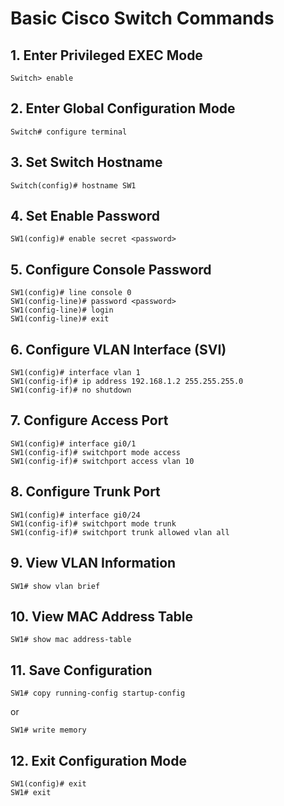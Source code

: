 # Basic Cisco Switch Commands

## 1. Enter Privileged EXEC Mode
```
Switch> enable
```

## 2. Enter Global Configuration Mode
```
Switch# configure terminal
```

## 3. Set Switch Hostname
```
Switch(config)# hostname SW1
```

## 4. Set Enable Password
```
SW1(config)# enable secret <password>
```

## 5. Configure Console Password
```
SW1(config)# line console 0
SW1(config-line)# password <password>
SW1(config-line)# login
SW1(config-line)# exit
```

## 6. Configure VLAN Interface (SVI)
```
SW1(config)# interface vlan 1
SW1(config-if)# ip address 192.168.1.2 255.255.255.0
SW1(config-if)# no shutdown
```

## 7. Configure Access Port
```
SW1(config)# interface gi0/1
SW1(config-if)# switchport mode access
SW1(config-if)# switchport access vlan 10
```

## 8. Configure Trunk Port
```
SW1(config)# interface gi0/24
SW1(config-if)# switchport mode trunk
SW1(config-if)# switchport trunk allowed vlan all
```

## 9. View VLAN Information
```
SW1# show vlan brief
```

## 10. View MAC Address Table
```
SW1# show mac address-table
```

## 11. Save Configuration
```
SW1# copy running-config startup-config
```
or
```
SW1# write memory
```

## 12. Exit Configuration Mode
```
SW1(config)# exit
SW1# exit
```

